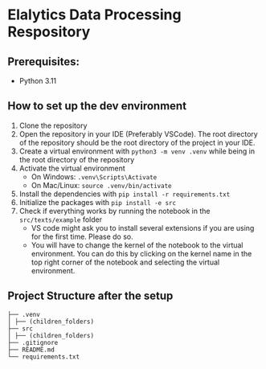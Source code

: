 # Elalytics Data Processing Respository

## Prerequisites:

- Python 3.11

## How to set up the dev environment

1. Clone the repository
2. Open the repository in your IDE (Preferably VSCode). The root directory of the repository should be the root directory of the project in your IDE.
3. Create a virtual environment with `python3 -m venv .venv` while being in the root directory of the repository
4. Activate the virtual environment
   - On Windows: `.venv\Scripts\Activate`
   - On Mac/Linux: `source .venv/bin/activate`
5. Install the dependencies with `pip install -r requirements.txt`
6. Initialize the packages with `pip install -e src`
7. Check if everything works by running the notebook in the `src/texts/example` folder
   - VS code might ask you to install several extensions if you are using for the first time. Please do so.
   - You will have to change the kernel of the notebook to the virtual environment. You can do this by clicking on the kernel name in the top right corner of the notebook and selecting the virtual environment.

## Project Structure after the setup

```
├── .venv
│ ├── (children_folders)
├── src
│ ├── (children_folders)
├── .gitignore
├── README.md
└── requirements.txt
```
